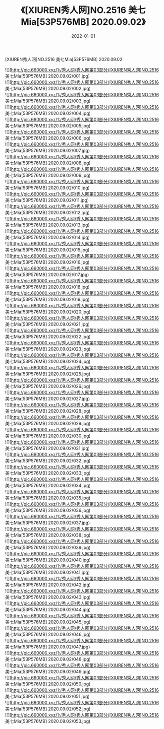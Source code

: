 ﻿---
layout: post
title:  《[XIUREN秀人网]NO.2516 美七Mia[53P576MB] 2020.09.02》
date:   2022-01-01
img: http://pic.660000.xyz/1:/秀人网/秀人网第03部分/[XIUREN秀人网]NO.2516 美七Mia[53P576MB] 2020.09.02/000.jpg
categories: [美女, 清纯, 唯美]
---

[XIUREN秀人网]NO.2516 美七Mia[53P576MB] 2020.09.02

 ![](http://pic.660000.xyz/1:/秀人网/秀人网第03部分/[XIUREN秀人网]NO.2516 美七Mia[53P576MB] 2020.09.02/001.jpg) <br>![](http://pic.660000.xyz/1:/秀人网/秀人网第03部分/[XIUREN秀人网]NO.2516 美七Mia[53P576MB] 2020.09.02/002.jpg) <br>![](http://pic.660000.xyz/1:/秀人网/秀人网第03部分/[XIUREN秀人网]NO.2516 美七Mia[53P576MB] 2020.09.02/003.jpg) <br>![](http://pic.660000.xyz/1:/秀人网/秀人网第03部分/[XIUREN秀人网]NO.2516 美七Mia[53P576MB] 2020.09.02/004.jpg) <br>![](http://pic.660000.xyz/1:/秀人网/秀人网第03部分/[XIUREN秀人网]NO.2516 美七Mia[53P576MB] 2020.09.02/005.jpg) <br>![](http://pic.660000.xyz/1:/秀人网/秀人网第03部分/[XIUREN秀人网]NO.2516 美七Mia[53P576MB] 2020.09.02/006.jpg) <br>![](http://pic.660000.xyz/1:/秀人网/秀人网第03部分/[XIUREN秀人网]NO.2516 美七Mia[53P576MB] 2020.09.02/007.jpg) <br>![](http://pic.660000.xyz/1:/秀人网/秀人网第03部分/[XIUREN秀人网]NO.2516 美七Mia[53P576MB] 2020.09.02/008.jpg) <br>![](http://pic.660000.xyz/1:/秀人网/秀人网第03部分/[XIUREN秀人网]NO.2516 美七Mia[53P576MB] 2020.09.02/009.jpg) <br>![](http://pic.660000.xyz/1:/秀人网/秀人网第03部分/[XIUREN秀人网]NO.2516 美七Mia[53P576MB] 2020.09.02/010.jpg) <br>![](http://pic.660000.xyz/1:/秀人网/秀人网第03部分/[XIUREN秀人网]NO.2516 美七Mia[53P576MB] 2020.09.02/011.jpg) <br>![](http://pic.660000.xyz/1:/秀人网/秀人网第03部分/[XIUREN秀人网]NO.2516 美七Mia[53P576MB] 2020.09.02/012.jpg) <br>![](http://pic.660000.xyz/1:/秀人网/秀人网第03部分/[XIUREN秀人网]NO.2516 美七Mia[53P576MB] 2020.09.02/013.jpg) <br>![](http://pic.660000.xyz/1:/秀人网/秀人网第03部分/[XIUREN秀人网]NO.2516 美七Mia[53P576MB] 2020.09.02/014.jpg) <br>![](http://pic.660000.xyz/1:/秀人网/秀人网第03部分/[XIUREN秀人网]NO.2516 美七Mia[53P576MB] 2020.09.02/015.jpg) <br>![](http://pic.660000.xyz/1:/秀人网/秀人网第03部分/[XIUREN秀人网]NO.2516 美七Mia[53P576MB] 2020.09.02/016.jpg) <br>![](http://pic.660000.xyz/1:/秀人网/秀人网第03部分/[XIUREN秀人网]NO.2516 美七Mia[53P576MB] 2020.09.02/017.jpg) <br>![](http://pic.660000.xyz/1:/秀人网/秀人网第03部分/[XIUREN秀人网]NO.2516 美七Mia[53P576MB] 2020.09.02/018.jpg) <br>![](http://pic.660000.xyz/1:/秀人网/秀人网第03部分/[XIUREN秀人网]NO.2516 美七Mia[53P576MB] 2020.09.02/019.jpg) <br>![](http://pic.660000.xyz/1:/秀人网/秀人网第03部分/[XIUREN秀人网]NO.2516 美七Mia[53P576MB] 2020.09.02/020.jpg) <br>![](http://pic.660000.xyz/1:/秀人网/秀人网第03部分/[XIUREN秀人网]NO.2516 美七Mia[53P576MB] 2020.09.02/021.jpg) <br>![](http://pic.660000.xyz/1:/秀人网/秀人网第03部分/[XIUREN秀人网]NO.2516 美七Mia[53P576MB] 2020.09.02/022.jpg) <br>![](http://pic.660000.xyz/1:/秀人网/秀人网第03部分/[XIUREN秀人网]NO.2516 美七Mia[53P576MB] 2020.09.02/023.jpg) <br>![](http://pic.660000.xyz/1:/秀人网/秀人网第03部分/[XIUREN秀人网]NO.2516 美七Mia[53P576MB] 2020.09.02/024.jpg) <br>![](http://pic.660000.xyz/1:/秀人网/秀人网第03部分/[XIUREN秀人网]NO.2516 美七Mia[53P576MB] 2020.09.02/025.jpg) <br>![](http://pic.660000.xyz/1:/秀人网/秀人网第03部分/[XIUREN秀人网]NO.2516 美七Mia[53P576MB] 2020.09.02/026.jpg) <br>![](http://pic.660000.xyz/1:/秀人网/秀人网第03部分/[XIUREN秀人网]NO.2516 美七Mia[53P576MB] 2020.09.02/027.jpg) <br>![](http://pic.660000.xyz/1:/秀人网/秀人网第03部分/[XIUREN秀人网]NO.2516 美七Mia[53P576MB] 2020.09.02/028.jpg) <br>![](http://pic.660000.xyz/1:/秀人网/秀人网第03部分/[XIUREN秀人网]NO.2516 美七Mia[53P576MB] 2020.09.02/029.jpg) <br>![](http://pic.660000.xyz/1:/秀人网/秀人网第03部分/[XIUREN秀人网]NO.2516 美七Mia[53P576MB] 2020.09.02/030.jpg) <br>![](http://pic.660000.xyz/1:/秀人网/秀人网第03部分/[XIUREN秀人网]NO.2516 美七Mia[53P576MB] 2020.09.02/031.jpg) <br>![](http://pic.660000.xyz/1:/秀人网/秀人网第03部分/[XIUREN秀人网]NO.2516 美七Mia[53P576MB] 2020.09.02/032.jpg) <br>![](http://pic.660000.xyz/1:/秀人网/秀人网第03部分/[XIUREN秀人网]NO.2516 美七Mia[53P576MB] 2020.09.02/033.jpg) <br>![](http://pic.660000.xyz/1:/秀人网/秀人网第03部分/[XIUREN秀人网]NO.2516 美七Mia[53P576MB] 2020.09.02/034.jpg) <br>![](http://pic.660000.xyz/1:/秀人网/秀人网第03部分/[XIUREN秀人网]NO.2516 美七Mia[53P576MB] 2020.09.02/035.jpg) <br>![](http://pic.660000.xyz/1:/秀人网/秀人网第03部分/[XIUREN秀人网]NO.2516 美七Mia[53P576MB] 2020.09.02/036.jpg) <br>![](http://pic.660000.xyz/1:/秀人网/秀人网第03部分/[XIUREN秀人网]NO.2516 美七Mia[53P576MB] 2020.09.02/037.jpg) <br>![](http://pic.660000.xyz/1:/秀人网/秀人网第03部分/[XIUREN秀人网]NO.2516 美七Mia[53P576MB] 2020.09.02/038.jpg) <br>![](http://pic.660000.xyz/1:/秀人网/秀人网第03部分/[XIUREN秀人网]NO.2516 美七Mia[53P576MB] 2020.09.02/039.jpg) <br>![](http://pic.660000.xyz/1:/秀人网/秀人网第03部分/[XIUREN秀人网]NO.2516 美七Mia[53P576MB] 2020.09.02/040.jpg) <br>![](http://pic.660000.xyz/1:/秀人网/秀人网第03部分/[XIUREN秀人网]NO.2516 美七Mia[53P576MB] 2020.09.02/041.jpg) <br>![](http://pic.660000.xyz/1:/秀人网/秀人网第03部分/[XIUREN秀人网]NO.2516 美七Mia[53P576MB] 2020.09.02/042.jpg) <br>![](http://pic.660000.xyz/1:/秀人网/秀人网第03部分/[XIUREN秀人网]NO.2516 美七Mia[53P576MB] 2020.09.02/043.jpg) <br>![](http://pic.660000.xyz/1:/秀人网/秀人网第03部分/[XIUREN秀人网]NO.2516 美七Mia[53P576MB] 2020.09.02/044.jpg) <br>![](http://pic.660000.xyz/1:/秀人网/秀人网第03部分/[XIUREN秀人网]NO.2516 美七Mia[53P576MB] 2020.09.02/045.jpg) <br>![](http://pic.660000.xyz/1:/秀人网/秀人网第03部分/[XIUREN秀人网]NO.2516 美七Mia[53P576MB] 2020.09.02/046.jpg) <br>![](http://pic.660000.xyz/1:/秀人网/秀人网第03部分/[XIUREN秀人网]NO.2516 美七Mia[53P576MB] 2020.09.02/047.jpg) <br>![](http://pic.660000.xyz/1:/秀人网/秀人网第03部分/[XIUREN秀人网]NO.2516 美七Mia[53P576MB] 2020.09.02/048.jpg) <br>![](http://pic.660000.xyz/1:/秀人网/秀人网第03部分/[XIUREN秀人网]NO.2516 美七Mia[53P576MB] 2020.09.02/049.jpg) <br>![](http://pic.660000.xyz/1:/秀人网/秀人网第03部分/[XIUREN秀人网]NO.2516 美七Mia[53P576MB] 2020.09.02/050.jpg) <br>![](http://pic.660000.xyz/1:/秀人网/秀人网第03部分/[XIUREN秀人网]NO.2516 美七Mia[53P576MB] 2020.09.02/051.jpg) <br>![](http://pic.660000.xyz/1:/秀人网/秀人网第03部分/[XIUREN秀人网]NO.2516 美七Mia[53P576MB] 2020.09.02/052.jpg) <br>![](http://pic.660000.xyz/1:/秀人网/秀人网第03部分/[XIUREN秀人网]NO.2516 美七Mia[53P576MB] 2020.09.02/053.jpg) <br>